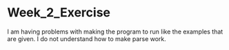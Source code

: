 # Week_2_Exercise
I am having problems with making the program to run like the examples that are given. I do not understand how to make parse work.
